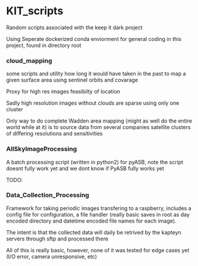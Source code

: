 # KIT_scripts

Random scripts associated with the keep it dark project




Using Seperate dockerized conda enviorment for general coding in this project, found in directory root




### cloud_mapping
some scripts and utility how long it would have taken in the past to map a given surface area using sentinel orbits and covarage

Proxy for high res images feasibilty of location

Sadly high resolution images without clouds are sparse using only one cluster

Only way to do complete Wadden area mapping (might as well do the entire world while at it) is to source data from several companies satellite clusters of differing resolutions and sensitivities


### AllSkyImageProcessing

A batch processing script (written in python2) for pyASB, note the script doesnt fully work yet and we dont know if PyASB fully works yet

TODO:

### Data_Collection_Processing

Framework for taking periodic images transfering to a raspberry, includes a config file for configuration, a file handler (really basic saves in root as day encoded directory and datetime encoded file names for each image).

The intent is that the collected data will daily be retrived by the kapteyn servers through sftp and processed there

All of this is really basic, however, none of it was tested for edge cases yet (I/O error, camera unresponsive, etc)

